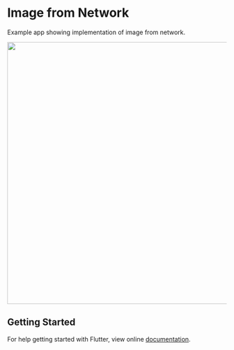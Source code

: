 # Image from Network

Example app showing implementation of image from network.

<img src="demo_img.gif" height="600em" />


## Getting Started

For help getting started with Flutter, view online [documentation](http://flutter.dev/).